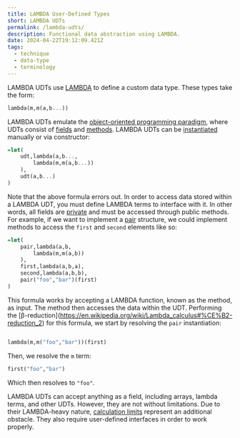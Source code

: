 ```yaml
---
title: LAMBDA User-Defined Types
short: LAMBDA UDTs
permalink: /lambda-udts/
description: Functional data abstraction using LAMBDA.
date: 2024-04-22T19:12:09.421Z
tags:
  - technique
  - data-type
  - terminology
---
```

LAMBDA UDTs use [LAMBDA](https://sheets.wiki/lambda/) to define a custom data type. These types take the form:

```haskell
lambda(m,m(a,b...))
```

LAMBDA UDTs emulate the [object-oriented programming paradigm](https://en.wikipedia.org/wiki/Object-oriented_programming), where UDTs consist of [fields](https://en.wikipedia.org/wiki/Field_(computer_science)) and [methods](https://en.wikipedia.org/wiki/Method_(computer_programming)). LAMBDA UDTs can be [instantiated](https://en.wikipedia.org/wiki/Instance_(computer_science)) manually or via constructor:

```haskell
=let(
    udt,lambda(a,b...,
        lambda(m,m(a,b...))
    ),
    udt(a,b...)
)
```

Note that the above formula errors out. In order to access data stored within a LAMBDA UDT, you must define LAMBDA terms to interface with it. In other words, all fields are [private](https://en.wikipedia.org/wiki/Access_modifiers) and must be accessed through public methods. For example, if we want to implement a [pair](https://www.geeksforgeeks.org/pair-in-cpp-stl/) structure, we could implement methods to access the `first` and `second` elements like so:

```haskell
=let(
    pair,lambda(a,b,
        lambda(m,m(a,b))
    ),
    first,lambda(a,b,a),
    second,lambda(a,b,b),
    pair("foo","bar")(first)
)
```

This formula works by accepting a LAMBDA function, known as the method, as input. The method then accesses the data within the UDT. Performing the \[β-reduction](https://en.wikipedia.org/wiki/Lambda_calculus#%CE%B2-reduction_2) for this formula, we start by resolving the `pair` instantiation:

```haskell

lambda(m,m("foo","bar"))(first)

```

Then, we resolve the `m` term:

```haskell
first("foo","bar")
```

Which then resolves to `"foo"`.


LAMBDA UDTs can accept anything as a field, including arrays, lambda terms, and other UDTs. However, they are not without limitations. Due to their LAMBDA-heavy nature, [calculation limits](https://sheets.wiki/calculation-limits/) represent an additional obstacle. They also require user-defined interfaces in order to work properly.